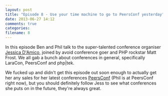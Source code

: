 ```yaml
---
layout: post
title: "Episode 8 - Use your time machine to go to PeersConf yesterday"
date: 2013-06-27 14:12
comments: true
categories: 
filename: 8
---
```


In this episode Ben and Phil talk to the super-talented conference organiser [Jessica D'Amico][jess], joined 
by avoid conference goer and PHP rockstar Matt Frost. We all gab a bunch about conferences in general, 
specifically LaraCon, PeersConf and php|tek.

We fucked up and didn't get this episode out soon enough to actually get her any sales for her 
latest conferences [PeersConf][peers] (Phil is at PeersConf right now), but you should definitely 
follow Jess to see what conferences she puts on in the future, they're always great.

[peers]: http://peersconf.com/2013
[jess]: https://twitter.com/justjessdc
